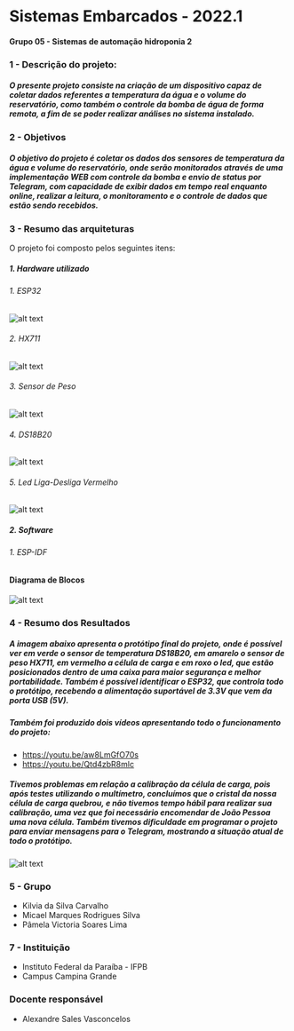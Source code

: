 # Sistemas Embarcados - 2022.1

#### Grupo 05 - Sistemas de automação hidroponia 2

### 1 - Descrição do projeto:

##### O presente projeto consiste na criação de um dispositivo capaz de coletar dados referentes a temperatura da água e o volume do reservatório, como também o controle da bomba de água de forma remota, a fim de se poder realizar análises no sistema instalado.

### 2 - Objetivos

##### O objetivo do projeto é coletar os dados dos sensores de temperatura da água e volume do reservatório, onde serão monitorados através de uma implementação WEB com controle da bomba e envio de status por Telegram, com capacidade de exibir dados em tempo real enquanto online, realizar a leitura, o monitoramento e o controle de dados que estão sendo recebidos.
  
### 3 - Resumo das arquiteturas

  O projeto foi composto pelos seguintes itens:
  
  ##### 1.  Hardware utilizado
  ###### 1. ESP32
  ![alt text](https://github.com/micasmarques/projeto-2022-fotos/blob/main/fotos/esp32.jpg)
  ###### 2. HX711
  ![alt text](https://github.com/micasmarques/projeto-2022-fotos/blob/main/fotos/hx711.jpg)
  ###### 3. Sensor de Peso
  ![alt text](https://github.com/micasmarques/projeto-2022-fotos/blob/main/fotos/sensor-de-peso.jpg)
  ###### 4. DS18B20
  ![alt text](https://github.com/micasmarques/projeto-2022-fotos/blob/main/fotos/sensor-de-temperatura-ds18b20-prova-d-agua.jpg)
  ###### 5. Led Liga-Desliga Vermelho
  ![alt text](https://github.com/micasmarques/projeto-2022-fotos/blob/main/fotos/led.jpg)


  ##### 2.  Software
  ###### 1. ESP-IDF 

#### Diagrama de Blocos
![alt text](https://github.com/micasmarques/projeto-2022-fotos/blob/main/fotos/diagrama-blocos.png)
  
### 4 - Resumo dos Resultados

  ##### A imagem abaixo apresenta o protótipo final do projeto, onde é possível ver em verde o sensor de temperatura DS18B20, em amarelo o sensor de peso HX711, em vermelho a célula de carga e em roxo o led, que estão posicionados dentro de uma caixa para maior segurança e melhor portabilidade. Também é possível identificar o ESP32, que controla todo o protótipo, recebendo a alimentação suportável de 3.3V que vem da porta USB (5V).
  ##### Também foi produzido dois vídeos apresentando todo o funcionamento do projeto:

  * https://youtu.be/aw8LmGfO70s
  * https://youtu.be/Qtd4zbR8mlc

  ##### Tivemos problemas em relação a calibração da célula de carga, pois após testes utilizando o multímetro, concluímos que o cristal da nossa célula de carga quebrou, e não tivemos tempo hábil para realizar sua calibração, uma vez que foi necessário encomendar de João Pessoa uma nova célula. Também tivemos dificuldade em programar o projeto para enviar mensagens para o Telegram, mostrando a situação atual de todo o protótipo.

  ![alt text](https://github.com/micasmarques/projeto-2022-fotos/blob/main/fotos/projeto-final.jpg)
 

### 5 - Grupo

* Kilvia da Silva Carvalho
* Micael Marques Rodrigues Silva
* Pâmela Victoria Soares Lima

### 7 - Instituição

* Instituto Federal da Paraíba - IFPB
* Campus Campina Grande

### Docente responsável
* Alexandre Sales Vasconcelos